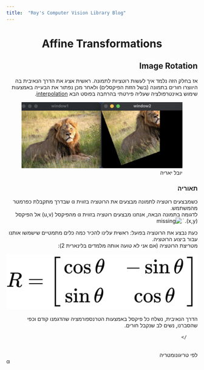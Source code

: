 ```yaml
---
title:  "Roy's Computer Vision Library Blog"
---
```


<div dir="rtl">
   <h1 align=center>Affine Transformations </h1>
  <h2> Image Rotation </h2>
    אז בחלק הזה נלמד איך לעשות רוטציות לתמונה. ראשית אציג את הדרך הנאיבית בה היווצרו חורים בתמונה (בשל הזזת הפיקסלים) ולאחר מכן נפתור את הבעייה באמצעות שימוש באינטרפולציה שעליה פירטתי בהרחבה בפוסט הבא <a href="index.md">interpolation</a>. <br> 
  
      
 <figure>
    <img src='lions1.jpeg' alt='missing' />
    <figcaption> יובל יאריה </figcaption>
</figure>
  
  <h3> תאוריה </h3>
   כשמבצעים רוטציה לתמונה מבצעים את הרוטציה בזווית &alpha; שבדרך מתקבלת כפרמטר מהמשתמש. <br>
   לדגומה בתמונה הבאה, אנחנו מבצעים רוטציה בזווית &alpha; מהפיקסל (u,v) אל הפיקסל (x,y).   
ֿ
   <img src='https://user-images.githubusercontent.com/69425073/138815394-abd74c44-6e61-4942-a842-86e06a214842.png' alt='missing' style="width: 70%; height: auto;"
        <br>
   
   כעת נבצע את הרוטציה בפועל:
   ראשית עלינו להכיר כמה כלים מתמטיים שישמשו אותנו עבור ביצוע הרוטציה. 
  <br>
מטריצת הרוטציה (אם אני לא טועה אותה מלמדים בלינארית 2):

 <img src='images/rotationmatrix1.png'/>  
   
   
   הדרך הנאיבית, נשלח כל פיקסל באמצעות הטרנספורמציה שהדגמנו קודם וכפי שהסברנו, נשים לב שנקבל חורים.
   
   
   
   
   
   
        />
   <br>
לפי טריגונומטריה 
   
 


   
   
   

   
   
   
  </div>
  &alpha;
